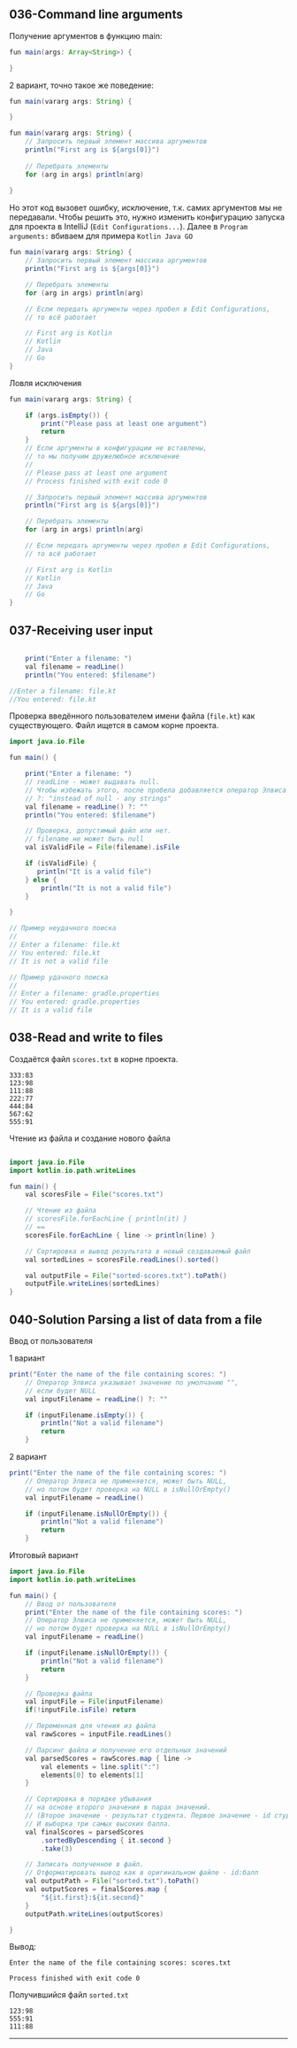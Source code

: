 ## 036-Command line arguments

Получение аргументов в функцию main:  

```java
fun main(args: Array<String>) {

}
```

2 вариант, точно такое же поведение:

```java
fun main(vararg args: String) {

}
```


```java
fun main(vararg args: String) {
    // Запросить первый элемент массива аргументов
    println("First arg is ${args[0]}")
    
    // Перебрать элементы
    for (arg in args) println(arg)
    
}
```

Но этот код вызовет ошибку, исключение, т.к. самих аргументов мы не передавали. Чтобы решить это, нужно изменить конфигурацию запуска для проекта в IntelliJ (`Edit Configurations...`). Далее в `Program arguments:` вбиваем для примера `Kotlin Java GO`  

```java
fun main(vararg args: String) {
    // Запросить первый элемент массива аргументов
    println("First arg is ${args[0]}")

    // Перебрать элементы
    for (arg in args) println(arg)

    // Если передать аргументы через пробел в Edit Configurations,
    // то всё работает

    // First arg is Kotlin
    // Kotlin
    // Java
    // Go
}
```

Ловля исключения

```java
fun main(vararg args: String) {

    if (args.isEmpty()) {
        print("Please pass at least one argument")
        return
    }
    // Если аргументы в конфигурации не вставлены,
    // то мы получим дружелюбное исключение
    // 
    // Please pass at least one argument
    // Process finished with exit code 0

    // Запросить первый элемент массива аргументов
    println("First arg is ${args[0]}")

    // Перебрать элементы
    for (arg in args) println(arg)

    // Если передать аргументы через пробел в Edit Configurations,
    // то всё работает

    // First arg is Kotlin
    // Kotlin
    // Java
    // Go
}

```

## 037-Receiving user input


```java

    print("Enter a filename: ")
    val filename = readLine()
    println("You entered: $filename")

//Enter a filename: file.kt
//You entered: file.kt

```

Проверка введённого пользователем имени файла (`file.kt`) как существующего. Файл ищется в самом корне проекта.  

```java
import java.io.File

fun main() {

    print("Enter a filename: ")
    // readLine - может выдавать null.
    // Чтобы избежать этого, после пробела добавляется оператор Элвиса (Elvis)
    // ?: "instead of null - any strings"
    val filename = readLine() ?: ""
    println("You entered: $filename")

    // Проверка, допустимый файл или нет.
    // filename не может быть null
    val isValidFile = File(filename).isFile

    if (isValidFile) {
       println("It is a valid file")
    } else {
        println("It is not a valid file")
    }

}

// Пример неудачного поиска
//
// Enter a filename: file.kt
// You entered: file.kt
// It is not a valid file

// Пример удачного поиска
//
// Enter a filename: gradle.properties
// You entered: gradle.properties
// It is a valid file

```

## 038-Read and write to files

Создаётся файл `scores.txt` в корне проекта.

    333:83
    123:98
    111:88
    222:77
    444:84
    567:62
    555:91

Чтение из файла и создание нового файла

```java

import java.io.File
import kotlin.io.path.writeLines

fun main() {
    val scoresFile = File("scores.txt")

    // Чтение из файла
    // scoresFile.forEachLine { println(it) }
    // ==
    scoresFile.forEachLine { line -> println(line) }

    // Сортировка и вывод результата в новый создаваемый файл
    val sortedLines = scoresFile.readLines().sorted()

    val outputFile = File("sorted-scores.txt").toPath()
    outputFile.writeLines(sortedLines)
}

```

## 040-Solution Parsing a list of data from a file

Ввод от пользователя

1 вариант

```java
print("Enter the name of the file containing scores: ")
    // Оператор Элвиса указывает значение по умолчанию "",
    // если будет NULL
    val inputFilename = readLine() ?: ""

    if (inputFilename.isEmpty()) {
        println("Not a valid filename")
        return
    }
```

2 вариант

```java
print("Enter the name of the file containing scores: ")
    // Оператор Элвиса не применяется, может быть NULL,
    // но потом будет проверка на NULL в isNullOrEmpty()
    val inputFilename = readLine()

    if (inputFilename.isNullOrEmpty()) {
        println("Not a valid filename")
        return
    }
```

Итоговый вариант

```java
import java.io.File
import kotlin.io.path.writeLines

fun main() {
    // Ввод от пользователя
    print("Enter the name of the file containing scores: ")
    // Оператор Элвиса не применяется, может быть NULL,
    // но потом будет проверка на NULL в isNullOrEmpty()
    val inputFilename = readLine()

    if (inputFilename.isNullOrEmpty()) {
        println("Not a valid filename")
        return
    }

    // Проверка файла
    val inputFile = File(inputFilename)
    if(!inputFile.isFile) return

    // Переменная для чтения из файла
    val rawScores = inputFile.readLines()

    // Парсинг файла и получение его отдельных значений
    val parsedScores = rawScores.map { line ->
        val elements = line.split(":")
        elements[0] to elements[1]
    }

    // Сортировка в порядке убывания
    // на основе второго значения в парах значений.
    // (Второе значение - результат студента. Первое значение - id студента).
    // И выборка три самых высоких балла.
    val finalScores = parsedScores
        .sortedByDescending { it.second }
        .take(3)

    // Записать полученное в файл.
    // Отформатировать вывод как в оригинальном файле - id:балл
    val outputPath = File("sorted.txt").toPath()
    val outputScores = finalScores.map {
        "${it.first}:${it.second}"
    }
    outputPath.writeLines(outputScores)

}
```

Вывод:

    Enter the name of the file containing scores: scores.txt

    Process finished with exit code 0

Получившийся файл `sorted.txt`

    123:98
    555:91
    111:88

---
